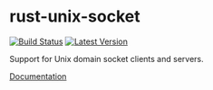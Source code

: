 # rust-unix-socket

[![Build Status](https://travis-ci.org/sfackler/rust-unix-socket.svg?branch=master)](https://travis-ci.org/sfackler/rust-unix-socket) [![Latest Version](https://img.shields.io/crates/v/unix_socket.svg)](https://crates.io/crates/unix_socket)

Support for Unix domain socket clients and servers.

[Documentation](https://sfackler.github.io/rust-unix-socket/doc/v0.4.1/unix_socket)
